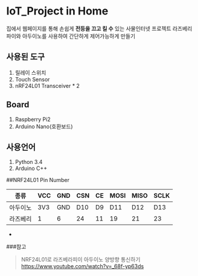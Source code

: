 # IoT_Project in Home

집에서 웹페이지를 통해 손쉽게 **전등을 끄고 킬 수** 있는 사물인터넷 프로젝트
라즈베리파이와 아두이노를 사용하여 간단하게 제어가능하게 만들기


## 사용된 도구
1. 릴레이 스위치
2. Touch Sensor
3. nRF24L01 Transceiver * 2

## Board
1. Raspberry Pi2
2. Arduino Nano(호환보드)

## 사용언어
1. Python 3.4
2. Arduino C++

##NRF24L01 Pin Number


| 종류  | VCC | GND | CSN | CE | MOSI | MISO | SCLK |
|------|----|-----|-----|-----|-----|------|-------|
| 아두이노 | 3V3 | GND | D10 | D9 | D11 | D12 | D13 |
| 라즈베리 | 1 | 6 | 24 | 11 | 19 | 21 | 23 | 

-


###참고
> NRF24L01로 라즈베라피이 아두이노 양방향 통신하기 <https://www.youtube.com/watch?v=_68f-yp63ds>

